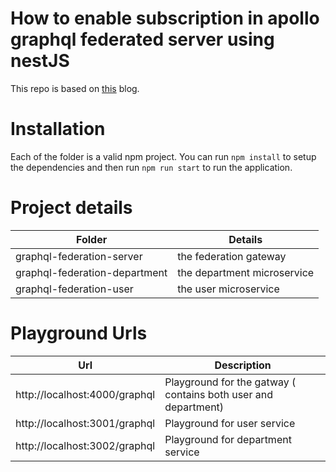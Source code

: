 # How to enable subscription in apollo graphql federated server using nestJS

This repo is based on [this](https://vinodsr.com/myblog) blog.

# Installation

Each of the folder is a valid npm project. You can run `npm install` to setup the dependencies and then run `npm run start` to run the application.

# Project details

| Folder                        | Details                     |
| ----------------------------- | --------------------------- |
| graphql-federation-server     | the federation gateway      |
| graphql-federation-department | the department microservice |
| graphql-federation-user       | the user microservice       |

# Playground Urls

| Url                           | Description                                                    |
| ----------------------------- | -------------------------------------------------------------- |
| http://localhost:4000/graphql | Playground for the gatway ( contains both user and department) |
| http://localhost:3001/graphql | Playground for user service                                    |
| http://localhost:3002/graphql | Playground for department service                              |
